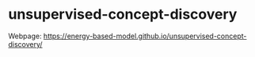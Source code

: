 # unsupervised-concept-discovery

Webpage: https://energy-based-model.github.io/unsupervised-concept-discovery/
